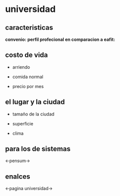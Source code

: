# universidad

## caracteristicas

**convenio:**
**perfil profecional en comparacion a eafit:**

## costo de vida

* arriendo

* comida normal

* precio por mes

## el lugar y la ciudad
* tamaño de la ciudad

* superficie

* clima
## para los de sistemas

<-pensum->

## enalces
<-pagina universidad->
